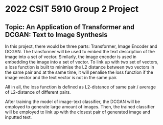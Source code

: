 # 2022 CSIT 5910 Group 2 Project
##  Topic: An Application of Transformer and DCGAN: Text to Image Synthesis

In this project, there would be three parts: Transformer, Image Encoder and DCGAN. 
The transformer will be used to embed the text description of the image into a set of vector. Similarly, the image encoder is used in embedding the image into a set of vector. To link up with two set of vectors, a loss function is built to minimise the L2 distance between two vectors in the same pair and at the same time, it will penalise the loss function if the image vector and the text vector is not in the same pair. 

All in all, the loss function is defined as L2-distance of same pair / average of L2-distance of different pairs.

After training the model of image-text classifier, the DCGAN will be employed to generate large amount of images. Then, the trained classifier will be employed to link up with the closest pair of generated image and inputted text.
